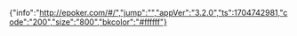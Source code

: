 {"info":"http://epoker.com/#/","jump":"","appVer":"3.2.0","ts":1704742981,"code":"200","size":"800","bkcolor":"#ffffff"}